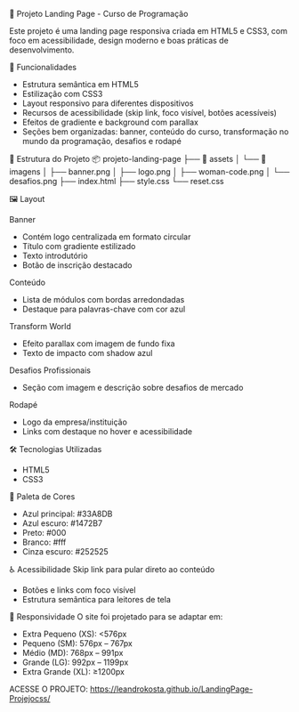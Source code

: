 🚀 Projeto Landing Page - Curso de Programação

Este projeto é uma landing page responsiva criada em HTML5 e CSS3, com foco em acessibilidade, design moderno e boas práticas de desenvolvimento.

📌 Funcionalidades
- Estrutura semântica em HTML5
- Estilização com CSS3
- Layout responsivo para diferentes dispositivos
- Recursos de acessibilidade (skip link, foco visível, botões acessíveis)
- Efeitos de gradiente e background com parallax
- Seções bem organizadas: banner, conteúdo do curso, transformação no mundo da programação, desafios e rodapé

📂 Estrutura do Projeto
📦 projeto-landing-page
├── 📁 assets
│   └── 📁 imagens
│       ├── banner.png
│       ├── logo.png
│       ├── woman-code.png
│       └── desafios.png
├── index.html
├── style.css
└── reset.css

🖼️ Layout

Banner
- Contém logo centralizada em formato circular
- Título com gradiente estilizado
- Texto introdutório
- Botão de inscrição destacado

Conteúdo
- Lista de módulos com bordas arredondadas
- Destaque para palavras-chave com cor azul

Transform World
- Efeito parallax com imagem de fundo fixa
- Texto de impacto com shadow azul

Desafios Profissionais
- Seção com imagem e descrição sobre desafios de mercado

Rodapé
- Logo da empresa/instituição
- Links com destaque no hover e acessibilidade

🛠️ Tecnologias Utilizadas
- HTML5
- CSS3

🎨 Paleta de Cores
- Azul principal: #33A8DB
- Azul escuro: #1472B7
- Preto: #000
- Branco: #fff
- Cinza escuro: #252525

♿ Acessibilidade
Skip link para pular direto ao conteúdo
- Botões e links com foco visível
- Estrutura semântica para leitores de tela

📱 Responsividade
O site foi projetado para se adaptar em:
- Extra Pequeno (XS): <576px
- Pequeno (SM): 576px – 767px
- Médio (MD): 768px – 991px
- Grande (LG): 992px – 1199px
- Extra Grande (XL): ≥1200px

ACESSE O PROJETO: https://leandrokosta.github.io/LandingPage-Projejocss/
